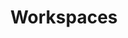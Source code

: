 ---
title: Workspaces
excerpt: ''
deprecated: false
hidden: false
metadata:
  title: ''
  description: ''
  robots: index
next:
  description: ''
---